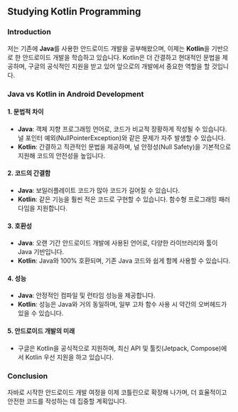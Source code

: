 ## Studying Kotlin Programming

### Introduction
저는 기존에 **Java**를 사용한 안드로이드 개발을 공부해왔으며, 이제는 **Kotlin**을 기반으로 한 안드로이드 개발을 학습하고 있습니다.
Kotlin은 더 간결하고 현대적인 문법을 제공하며, 구글의 공식적인 지원을 받고 있어 앞으로의 개발에서 중요한 역할을 할 것입니다.

### Java vs Kotlin in Android Development

#### 1. 문법적 차이
- **Java**: 객체 지향 프로그래밍 언어로, 코드가 비교적 장황하게 작성될 수 있습니다. 널 포인터 예외(NullPointerException)와 같은 문제가 자주 발생할 수 있습니다.
- **Kotlin**: 간결하고 직관적인 문법을 제공하며, 널 안정성(Null Safety)을 기본적으로 지원해 코드의 안전성을 높입니다.

#### 2. 코드의 간결함
- **Java**: 보일러플레이트 코드가 많아 코드가 길어질 수 있습니다.
- **Kotlin**: 같은 기능을 훨씬 적은 코드로 구현할 수 있습니다. 함수형 프로그래밍 패러다임을 지원합니다.

#### 3. 호환성
- **Java**: 오랜 기간 안드로이드 개발에 사용된 언어로, 다양한 라이브러리와 툴이 Java 기반입니다.
- **Kotlin**: Java와 100% 호환되며, 기존 Java 코드와 쉽게 함께 사용할 수 있습니다.

#### 4. 성능
- **Java**: 안정적인 컴파일 및 런타임 성능을 제공합니다.
- **Kotlin**: 성능은 Java와 거의 동일하며, 일부 고차 함수 사용 시 약간의 오버헤드가 있을 수 있습니다.

#### 5. 안드로이드 개발의 미래
- 구글은 Kotlin을 공식적으로 지원하며, 최신 API 및 툴킷(Jetpack, Compose)에서 Kotlin 우선 지원을 하고 있습니다.

### Conclusion
자바로 시작한 안드로이드 개발 여정을 이제 코틀린으로 확장해 나가며, 더 효율적이고 안전한 코드를 작성하는 데 집중할 계획입니다.
